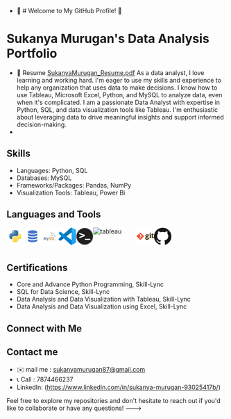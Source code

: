 - 👋 # Welcome to My GitHub Profile! 👋

# Sukanya Murugan's Data Analysis Portfolio
- 📝 Resume [SukanyaMurugan_Resume.pdf](https://github.com/Sukanya0207/Sukanya0207/files/12820011/SukanyaMurugan_Resume.pdf)
As a data analyst, I love learning and working hard. I'm eager to use my skills and experience to help any organization that uses data to make decisions. I know how to use Tableau, Microsoft Excel, Python, and MySQL to analyze data, even when it's complicated. I am a passionate Data Analyst with expertise in Python, SQL, and data visualization tools like Tableau. 
I'm enthusiastic about leveraging data to drive meaningful insights and support informed decision-making.
-
## Skills
- Languages: Python, SQL
- Databases: MySQL
- Frameworks/Packages: Pandas, NumPy
- Visualization Tools: Tableau, Power Bi

## Languages and Tools
<img align="left" alt="Python" width="40px" src="https://raw.githubusercontent.com/github/explore/80688e429a7d4ef2fca1e82350fe8e3517d3494d/topics/python/python.png" />
<img align="left" alt
="SQL" width="40px" src="https://raw.githubusercontent.com/github/explore/80688e429a7d4ef2fca1e82350fe8e3517d3494d/topics/sql/sql.png" />
<img align="left" alt="MySQL" width="40px" src="https://raw.githubusercontent.com/github/explore/80688e429a7d4ef2fca1e82350fe8e3517d3494d/topics/mysql/mysql.png" />
<img align="left" alt="Visual Studio Code" width="40px" src="https://raw.githubusercontent.com/github/explore/80688e429a7d4ef2fca1e82350fe8e3517d3494d/topics/visual-studio-code/visual-studio-code.png" /> 

<img align="left" alt="Terminal" width="40px" src="https://raw.githubusercontent.com/github/explore/80688e429a7d4ef2fca1e82350fe8e3517d3494d/topics/terminal/terminal.png" />

<img align="left" alt="tableau" width="100" src="[[image](https://github.com/SridharKadhiri/SridharKadhiri/assets/90100318/341ead02-5d8f-419f-8e1d-d816455e8052)
]" />
<img align="left" alt="Git" width="40px" src="https://raw.githubusercontent.com/github/explore/80688e429a7d4ef2fca1e82350fe8e3517d3494d/topics/git/git.png" />
<img align="left" alt="GitHub" width="40px" src="https://raw.githubusercontent.com/github/explore/78df643247d429f6cc873026c0622819ad797942/topics/github/github.png" />

<br />
<br />
<br />

## Certifications
- Core and Advance Python Programming, Skill-Lync
- SQL for Data Science, Skill-Lync
- Data Analysis and Data Visualization with Tableau, Skill-Lync
- Data Analysis and Data Visualization using Excel, Skill-Lync

## Connect with Me
## Contact me
- ✉️ mail me : sukanyamurugan87@gmail.com
- 📞 Call : 7874466237
- LinkedIn: (https://www.linkedin.com/in/sukanya-murugan-93025417b/)


Feel free to explore my repositories and don't hesitate to reach out if you'd like to collaborate or have any questions!
--->
